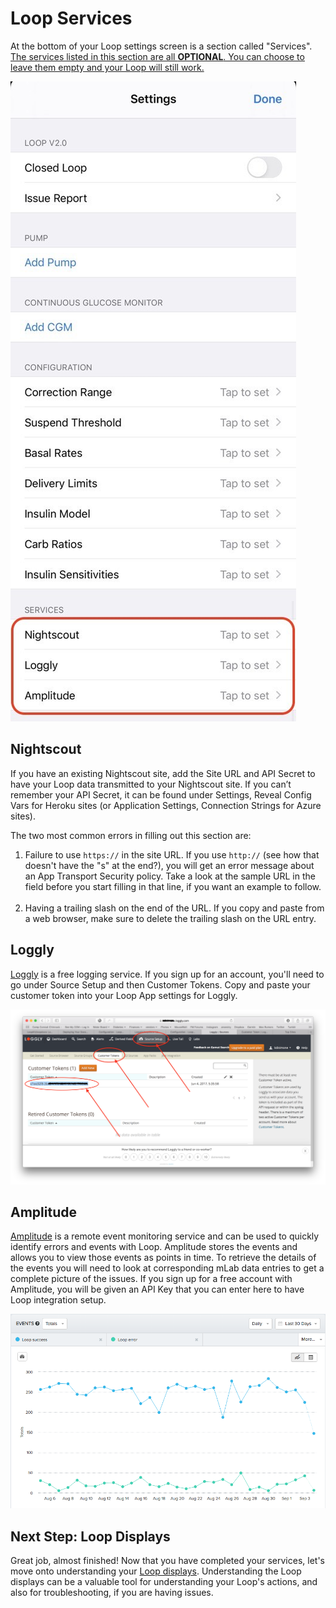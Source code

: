 # Loop Services

At the bottom of your Loop settings screen is a section called "Services". <u>The services listed in this section are all **OPTIONAL**.  You can choose to leave them empty and your Loop will still work.</u>

![img/services.JPG](img/services.JPG)

## Nightscout

If you have an existing Nightscout site, add the Site URL and API Secret to have your Loop data transmitted to your Nightscout site. If you can’t remember your API Secret, it can be found under Settings, Reveal Config Vars for Heroku sites (or Application Settings, Connection Strings for Azure sites).

The two most common errors in filling out this section are:

1. Failure to use `https://`  in the site URL.  If you use `http://` (see how that doesn't have the "s" at the end?), you will get an error message about an App Transport Security policy.  Take a look at the sample URL in the field before you start filling in that line, if you want an example to follow.</br></br>
2. Having a trailing slash on the end of the URL. If you copy and paste from a web browser, make sure to delete the trailing slash on the URL entry.

## Loggly

[Loggly](https://loggly.com) is a free logging service. If you sign up for an account, you'll need to go under Source Setup and then Customer Tokens. Copy and paste your customer token into your Loop App settings for Loggly.

![img/loggly.png](img/loggly.png)

## Amplitude

[Amplitude](https://amplitude.com) is a remote event monitoring service and can be used to quickly identify errors and events with Loop. Amplitude stores the events and allows you to view those events as points in time. To retrieve the details of the events you will need to look at corresponding mLab data entries to get a complete picture of the issues. If you sign up for a free account with Amplitude, you will be given an API Key that you can enter here to have Loop integration setup.

![img/amplitude.png](img/amplitude.png)

## Next Step: Loop Displays

Great job, almost finished! Now that you have completed your services, let's move onto understanding your [Loop displays](displays.md). Understanding the Loop displays can be a valuable tool for understanding your Loop's actions, and also for troubleshooting, if you are having issues.
